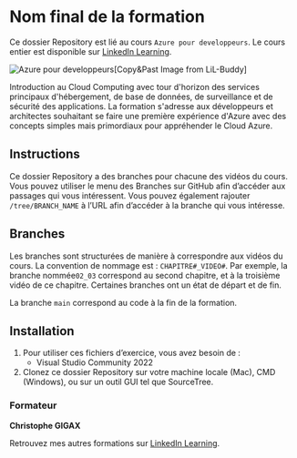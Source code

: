 # Nom final de la formation

Ce dossier Repository est lié au cours `Azure pour developpeurs`. Le cours entier est disponible sur [LinkedIn Learning][lil-course-url].

![Azure pour developpeurs][lil-thumbnail-url][Copy&Past Image from LiL-Buddy] 

Introduction au Cloud Computing avec tour d'horizon des services principaux d'hébergement, de base de données, de surveillance et de sécurité des applications. La formation s'adresse aux développeurs et architectes souhaitant se faire une première expérience d'Azure avec des concepts simples mais primordiaux pour appréhender le Cloud Azure.

## Instructions

Ce dossier Repository a des branches pour chacune des vidéos du cours. Vous pouvez utiliser le menu des Branches sur GitHub afin d’accéder aux passages qui vous intéressent. Vous pouvez également rajouter `/tree/BRANCH_NAME` à l’URL afin d’accéder à la branche qui vous intéresse. 

## Branches

Les branches sont structurées de manière à correspondre aux vidéos du cours. La convention de nommage est : `CHAPITRE#_VIDEO#`. Par exemple, la branche nommée`02_03` correspond au second chapitre, et à la troisième vidéo de ce chapitre. Certaines branches ont un état de départ et de fin.  

La branche `main` correspond au code à la fin de la formation. 

## Installation

1. Pour utiliser ces fichiers d’exercice, vous avez besoin de : 
   - Visual Studio Community 2022
2. Clonez ce dossier Repository sur votre machine locale (Mac), CMD (Windows), ou sur un outil GUI tel que SourceTree. 


### Formateur

**Christophe GIGAX** 

 Retrouvez mes autres formations sur [LinkedIn Learning][lil-URL-trainer].

[0]: # (Replace these placeholder URLs with actual course URLs)
[lil-course-url]: https://www.linkedin.com/learning/instructors/christophe-gigax
[lil-thumbnail-url]: https://cdn.lynda.com/course/2875095/2875095-1615224395432-16x9.jpg
[lil-URL-trainer]: https://www.linkedin.com/learning/instructors/christophe-gigax

[1]: # (End of FR-Instruction ###############################################################################################)

